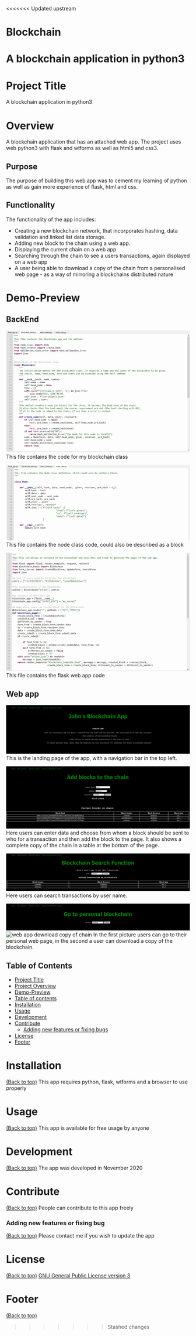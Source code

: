 <<<<<<< Updated upstream
# Blockchain
A blockchain application in python3 
=======
# Project Title
A blockchain application in python3

# Overview
A blockchain application that has an attached web app. The project uses web python3 with flask and wtforms as well as html5 and css3.

## Purpose
The purpose of building this web app was to cement my learning of python as well as gain more experience of flask, html and css.

## Functionality  
The functionality of the app includes:
* Creating a new blockchain network, that incorporates hashing, data validation and linked list data storage.
* Adding new block to the chain using a web app.
* Displaying the current chain on a web app
* Searching through the chain to see a users transactions, again displayed on a web app
* A user being able to download a copy of the chain from a personalised web page - as a way of mirroring a blockchains distributed nature

# Demo-Preview

## BackEnd
![web app blockchain class](/pictures/blockchain_code.jpg)
This file contains the code for my blockchain class

![web app node class code](/pictures/node_code.jpg)
This file contains the node class code, could also be described as a block

![web app flask code](/pictures/flask_code.jpg)
This file contains the flask web app code


## Web app
![web app landing page](/pictures/landing_page.jpg)
This is the landing page of the app, with a navigation bar in the top left.

![web app add block page](/pictures/add_block_page.jpg)
Here users can enter data and choose from whom a block should be sent to who for a transaction and then add the block to the page. It also shows a complete copy of the chain in a table at the bottom of the page.

![web app search transaction page](/pictures/search_transactions_page.jpg)
Here users can search transactions by user name.

![web app choose user page](/pictures/user_page.jpg)
![web app download copy of chain](/pictures/download_chain.jpg)
In the first picture users can go to their personal web page, in the second a user can download a copy of the blockchain.


## Table of Contents
- [Project Title](#project-title)
- [Project Overview](#project-overview)
- [Demo-Preview](#demo-preview)
- [Table of contents](#table-of-contents)
- [Installation](#installation)
- [Usage](#usage)
- [Development](#development)
- [Contribute](#contribute)
    - [Adding new features or fixing bugs](#adding-new-features-or-fixing-bugs)
- [License](#license)
- [Footer](#footer)

# Installation
[(Back to top)](#table-of-contents)
This app requires python, flask, wtforms and a browser to use properly

# Usage
[(Back to top)](#table-of-contents)
This app is available for free usage by anyone

# Development
[(Back to top)](#table-of-contents)
The app was developed in November 2020

# Contribute
[(Back to top)](#table-of-contents)
People can contribute to this app freely

### Adding new features or fixing bug
[(Back to top)](#table-of-contents)
Please contact me if you wish to update the app

# License
[(Back to top)](#table-of-contents)
[GNU General Public License version 3](https://opensource.org/licenses/GPL-3.0)

# Footer
[(Back to top)](#table-of-contents)
>>>>>>> Stashed changes

